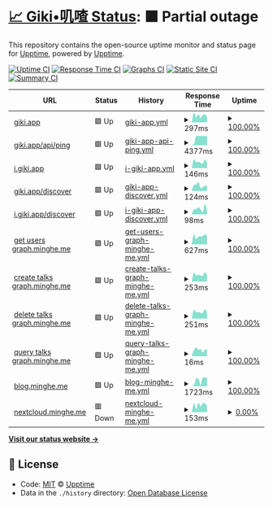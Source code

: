 # [📈 Giki•叽喳 Status](https://giki.app): <!--live status--> **🟧 Partial outage**

This repository contains the open-source uptime monitor and status page for [Upptime](https://upptime.js.org), powered by [Upptime](https://github.com/upptime/upptime).

[![Uptime CI](https://github.com/koj-co/upptime/workflows/Uptime%20CI/badge.svg)](https://github.com/koj-co/upptime/actions?query=workflow%3A%22Uptime+CI%22)
[![Response Time CI](https://github.com/koj-co/upptime/workflows/Response%20Time%20CI/badge.svg)](https://github.com/koj-co/upptime/actions?query=workflow%3A%22Response+Time+CI%22)
[![Graphs CI](https://github.com/koj-co/upptime/workflows/Graphs%20CI/badge.svg)](https://github.com/koj-co/upptime/actions?query=workflow%3A%22Graphs+CI%22)
[![Static Site CI](https://github.com/koj-co/upptime/workflows/Static%20Site%20CI/badge.svg)](https://github.com/koj-co/upptime/actions?query=workflow%3A%22Static+Site+CI%22)
[![Summary CI](https://github.com/koj-co/upptime/workflows/Summary%20CI/badge.svg)](https://github.com/koj-co/upptime/actions?query=workflow%3A%22Summary+CI%22)

<!--start: status pages-->
<!-- This summary is generated by Upptime (https://github.com/upptime/upptime) -->
<!-- Do not edit this manually, your changes will be overwritten -->
<!-- prettier-ignore -->
| URL | Status | History | Response Time | Uptime |
| --- | ------ | ------- | ------------- | ------ |
| <img alt="" src="https://icons.duckduckgo.com/ip3/giki.app.ico" height="13"> [giki.app](https://giki.app) | 🟩 Up | [giki-app.yml](https://github.com/dailymemo/status/commits/HEAD/history/giki-app.yml) | <details><summary><img alt="Response time graph" src="./graphs/giki-app/response-time-week.png" height="20"> 297ms</summary><br><a href="https://gikiapp.github.io/status/history/giki-app"><img alt="Response time 471" src="https://img.shields.io/endpoint?url=https%3A%2F%2Fraw.githubusercontent.com%2Fdailymemo%2Fstatus%2FHEAD%2Fapi%2Fgiki-app%2Fresponse-time.json"></a><br><a href="https://gikiapp.github.io/status/history/giki-app"><img alt="24-hour response time 260" src="https://img.shields.io/endpoint?url=https%3A%2F%2Fraw.githubusercontent.com%2Fdailymemo%2Fstatus%2FHEAD%2Fapi%2Fgiki-app%2Fresponse-time-day.json"></a><br><a href="https://gikiapp.github.io/status/history/giki-app"><img alt="7-day response time 297" src="https://img.shields.io/endpoint?url=https%3A%2F%2Fraw.githubusercontent.com%2Fdailymemo%2Fstatus%2FHEAD%2Fapi%2Fgiki-app%2Fresponse-time-week.json"></a><br><a href="https://gikiapp.github.io/status/history/giki-app"><img alt="30-day response time 340" src="https://img.shields.io/endpoint?url=https%3A%2F%2Fraw.githubusercontent.com%2Fdailymemo%2Fstatus%2FHEAD%2Fapi%2Fgiki-app%2Fresponse-time-month.json"></a><br><a href="https://gikiapp.github.io/status/history/giki-app"><img alt="1-year response time 392" src="https://img.shields.io/endpoint?url=https%3A%2F%2Fraw.githubusercontent.com%2Fdailymemo%2Fstatus%2FHEAD%2Fapi%2Fgiki-app%2Fresponse-time-year.json"></a></details> | <details><summary><a href="https://gikiapp.github.io/status/history/giki-app">100.00%</a></summary><a href="https://gikiapp.github.io/status/history/giki-app"><img alt="All-time uptime 89.73%" src="https://img.shields.io/endpoint?url=https%3A%2F%2Fraw.githubusercontent.com%2Fdailymemo%2Fstatus%2FHEAD%2Fapi%2Fgiki-app%2Fuptime.json"></a><br><a href="https://gikiapp.github.io/status/history/giki-app"><img alt="24-hour uptime 100.00%" src="https://img.shields.io/endpoint?url=https%3A%2F%2Fraw.githubusercontent.com%2Fdailymemo%2Fstatus%2FHEAD%2Fapi%2Fgiki-app%2Fuptime-day.json"></a><br><a href="https://gikiapp.github.io/status/history/giki-app"><img alt="7-day uptime 100.00%" src="https://img.shields.io/endpoint?url=https%3A%2F%2Fraw.githubusercontent.com%2Fdailymemo%2Fstatus%2FHEAD%2Fapi%2Fgiki-app%2Fuptime-week.json"></a><br><a href="https://gikiapp.github.io/status/history/giki-app"><img alt="30-day uptime 100.00%" src="https://img.shields.io/endpoint?url=https%3A%2F%2Fraw.githubusercontent.com%2Fdailymemo%2Fstatus%2FHEAD%2Fapi%2Fgiki-app%2Fuptime-month.json"></a><br><a href="https://gikiapp.github.io/status/history/giki-app"><img alt="1-year uptime 100.00%" src="https://img.shields.io/endpoint?url=https%3A%2F%2Fraw.githubusercontent.com%2Fdailymemo%2Fstatus%2FHEAD%2Fapi%2Fgiki-app%2Fuptime-year.json"></a></details>
| <img alt="" src="https://icons.duckduckgo.com/ip3/giki.app.ico" height="13"> [giki.app/api/ping](https://giki.app/api/ping) | 🟩 Up | [giki-app-api-ping.yml](https://github.com/dailymemo/status/commits/HEAD/history/giki-app-api-ping.yml) | <details><summary><img alt="Response time graph" src="./graphs/giki-app-api-ping/response-time-week.png" height="20"> 4377ms</summary><br><a href="https://gikiapp.github.io/status/history/giki-app-api-ping"><img alt="Response time 3574" src="https://img.shields.io/endpoint?url=https%3A%2F%2Fraw.githubusercontent.com%2Fdailymemo%2Fstatus%2FHEAD%2Fapi%2Fgiki-app-api-ping%2Fresponse-time.json"></a><br><a href="https://gikiapp.github.io/status/history/giki-app-api-ping"><img alt="24-hour response time 3974" src="https://img.shields.io/endpoint?url=https%3A%2F%2Fraw.githubusercontent.com%2Fdailymemo%2Fstatus%2FHEAD%2Fapi%2Fgiki-app-api-ping%2Fresponse-time-day.json"></a><br><a href="https://gikiapp.github.io/status/history/giki-app-api-ping"><img alt="7-day response time 4377" src="https://img.shields.io/endpoint?url=https%3A%2F%2Fraw.githubusercontent.com%2Fdailymemo%2Fstatus%2FHEAD%2Fapi%2Fgiki-app-api-ping%2Fresponse-time-week.json"></a><br><a href="https://gikiapp.github.io/status/history/giki-app-api-ping"><img alt="30-day response time 3211" src="https://img.shields.io/endpoint?url=https%3A%2F%2Fraw.githubusercontent.com%2Fdailymemo%2Fstatus%2FHEAD%2Fapi%2Fgiki-app-api-ping%2Fresponse-time-month.json"></a><br><a href="https://gikiapp.github.io/status/history/giki-app-api-ping"><img alt="1-year response time 3724" src="https://img.shields.io/endpoint?url=https%3A%2F%2Fraw.githubusercontent.com%2Fdailymemo%2Fstatus%2FHEAD%2Fapi%2Fgiki-app-api-ping%2Fresponse-time-year.json"></a></details> | <details><summary><a href="https://gikiapp.github.io/status/history/giki-app-api-ping">100.00%</a></summary><a href="https://gikiapp.github.io/status/history/giki-app-api-ping"><img alt="All-time uptime 96.43%" src="https://img.shields.io/endpoint?url=https%3A%2F%2Fraw.githubusercontent.com%2Fdailymemo%2Fstatus%2FHEAD%2Fapi%2Fgiki-app-api-ping%2Fuptime.json"></a><br><a href="https://gikiapp.github.io/status/history/giki-app-api-ping"><img alt="24-hour uptime 100.00%" src="https://img.shields.io/endpoint?url=https%3A%2F%2Fraw.githubusercontent.com%2Fdailymemo%2Fstatus%2FHEAD%2Fapi%2Fgiki-app-api-ping%2Fuptime-day.json"></a><br><a href="https://gikiapp.github.io/status/history/giki-app-api-ping"><img alt="7-day uptime 100.00%" src="https://img.shields.io/endpoint?url=https%3A%2F%2Fraw.githubusercontent.com%2Fdailymemo%2Fstatus%2FHEAD%2Fapi%2Fgiki-app-api-ping%2Fuptime-week.json"></a><br><a href="https://gikiapp.github.io/status/history/giki-app-api-ping"><img alt="30-day uptime 100.00%" src="https://img.shields.io/endpoint?url=https%3A%2F%2Fraw.githubusercontent.com%2Fdailymemo%2Fstatus%2FHEAD%2Fapi%2Fgiki-app-api-ping%2Fuptime-month.json"></a><br><a href="https://gikiapp.github.io/status/history/giki-app-api-ping"><img alt="1-year uptime 100.00%" src="https://img.shields.io/endpoint?url=https%3A%2F%2Fraw.githubusercontent.com%2Fdailymemo%2Fstatus%2FHEAD%2Fapi%2Fgiki-app-api-ping%2Fuptime-year.json"></a></details>
| <img alt="" src="https://icons.duckduckgo.com/ip3/i.giki.app.ico" height="13"> [i.giki.app](https://i.giki.app) | 🟩 Up | [i-giki-app.yml](https://github.com/dailymemo/status/commits/HEAD/history/i-giki-app.yml) | <details><summary><img alt="Response time graph" src="./graphs/i-giki-app/response-time-week.png" height="20"> 146ms</summary><br><a href="https://gikiapp.github.io/status/history/i-giki-app"><img alt="Response time 232" src="https://img.shields.io/endpoint?url=https%3A%2F%2Fraw.githubusercontent.com%2Fdailymemo%2Fstatus%2FHEAD%2Fapi%2Fi-giki-app%2Fresponse-time.json"></a><br><a href="https://gikiapp.github.io/status/history/i-giki-app"><img alt="24-hour response time 160" src="https://img.shields.io/endpoint?url=https%3A%2F%2Fraw.githubusercontent.com%2Fdailymemo%2Fstatus%2FHEAD%2Fapi%2Fi-giki-app%2Fresponse-time-day.json"></a><br><a href="https://gikiapp.github.io/status/history/i-giki-app"><img alt="7-day response time 146" src="https://img.shields.io/endpoint?url=https%3A%2F%2Fraw.githubusercontent.com%2Fdailymemo%2Fstatus%2FHEAD%2Fapi%2Fi-giki-app%2Fresponse-time-week.json"></a><br><a href="https://gikiapp.github.io/status/history/i-giki-app"><img alt="30-day response time 184" src="https://img.shields.io/endpoint?url=https%3A%2F%2Fraw.githubusercontent.com%2Fdailymemo%2Fstatus%2FHEAD%2Fapi%2Fi-giki-app%2Fresponse-time-month.json"></a><br><a href="https://gikiapp.github.io/status/history/i-giki-app"><img alt="1-year response time 186" src="https://img.shields.io/endpoint?url=https%3A%2F%2Fraw.githubusercontent.com%2Fdailymemo%2Fstatus%2FHEAD%2Fapi%2Fi-giki-app%2Fresponse-time-year.json"></a></details> | <details><summary><a href="https://gikiapp.github.io/status/history/i-giki-app">100.00%</a></summary><a href="https://gikiapp.github.io/status/history/i-giki-app"><img alt="All-time uptime 85.20%" src="https://img.shields.io/endpoint?url=https%3A%2F%2Fraw.githubusercontent.com%2Fdailymemo%2Fstatus%2FHEAD%2Fapi%2Fi-giki-app%2Fuptime.json"></a><br><a href="https://gikiapp.github.io/status/history/i-giki-app"><img alt="24-hour uptime 100.00%" src="https://img.shields.io/endpoint?url=https%3A%2F%2Fraw.githubusercontent.com%2Fdailymemo%2Fstatus%2FHEAD%2Fapi%2Fi-giki-app%2Fuptime-day.json"></a><br><a href="https://gikiapp.github.io/status/history/i-giki-app"><img alt="7-day uptime 100.00%" src="https://img.shields.io/endpoint?url=https%3A%2F%2Fraw.githubusercontent.com%2Fdailymemo%2Fstatus%2FHEAD%2Fapi%2Fi-giki-app%2Fuptime-week.json"></a><br><a href="https://gikiapp.github.io/status/history/i-giki-app"><img alt="30-day uptime 100.00%" src="https://img.shields.io/endpoint?url=https%3A%2F%2Fraw.githubusercontent.com%2Fdailymemo%2Fstatus%2FHEAD%2Fapi%2Fi-giki-app%2Fuptime-month.json"></a><br><a href="https://gikiapp.github.io/status/history/i-giki-app"><img alt="1-year uptime 99.99%" src="https://img.shields.io/endpoint?url=https%3A%2F%2Fraw.githubusercontent.com%2Fdailymemo%2Fstatus%2FHEAD%2Fapi%2Fi-giki-app%2Fuptime-year.json"></a></details>
| <img alt="" src="https://icons.duckduckgo.com/ip3/giki.app.ico" height="13"> [giki.app/discover](https://giki.app/discover) | 🟩 Up | [giki-app-discover.yml](https://github.com/dailymemo/status/commits/HEAD/history/giki-app-discover.yml) | <details><summary><img alt="Response time graph" src="./graphs/giki-app-discover/response-time-week.png" height="20"> 124ms</summary><br><a href="https://gikiapp.github.io/status/history/giki-app-discover"><img alt="Response time 162" src="https://img.shields.io/endpoint?url=https%3A%2F%2Fraw.githubusercontent.com%2Fdailymemo%2Fstatus%2FHEAD%2Fapi%2Fgiki-app-discover%2Fresponse-time.json"></a><br><a href="https://gikiapp.github.io/status/history/giki-app-discover"><img alt="24-hour response time 84" src="https://img.shields.io/endpoint?url=https%3A%2F%2Fraw.githubusercontent.com%2Fdailymemo%2Fstatus%2FHEAD%2Fapi%2Fgiki-app-discover%2Fresponse-time-day.json"></a><br><a href="https://gikiapp.github.io/status/history/giki-app-discover"><img alt="7-day response time 124" src="https://img.shields.io/endpoint?url=https%3A%2F%2Fraw.githubusercontent.com%2Fdailymemo%2Fstatus%2FHEAD%2Fapi%2Fgiki-app-discover%2Fresponse-time-week.json"></a><br><a href="https://gikiapp.github.io/status/history/giki-app-discover"><img alt="30-day response time 110" src="https://img.shields.io/endpoint?url=https%3A%2F%2Fraw.githubusercontent.com%2Fdailymemo%2Fstatus%2FHEAD%2Fapi%2Fgiki-app-discover%2Fresponse-time-month.json"></a><br><a href="https://gikiapp.github.io/status/history/giki-app-discover"><img alt="1-year response time 124" src="https://img.shields.io/endpoint?url=https%3A%2F%2Fraw.githubusercontent.com%2Fdailymemo%2Fstatus%2FHEAD%2Fapi%2Fgiki-app-discover%2Fresponse-time-year.json"></a></details> | <details><summary><a href="https://gikiapp.github.io/status/history/giki-app-discover">100.00%</a></summary><a href="https://gikiapp.github.io/status/history/giki-app-discover"><img alt="All-time uptime 84.99%" src="https://img.shields.io/endpoint?url=https%3A%2F%2Fraw.githubusercontent.com%2Fdailymemo%2Fstatus%2FHEAD%2Fapi%2Fgiki-app-discover%2Fuptime.json"></a><br><a href="https://gikiapp.github.io/status/history/giki-app-discover"><img alt="24-hour uptime 100.00%" src="https://img.shields.io/endpoint?url=https%3A%2F%2Fraw.githubusercontent.com%2Fdailymemo%2Fstatus%2FHEAD%2Fapi%2Fgiki-app-discover%2Fuptime-day.json"></a><br><a href="https://gikiapp.github.io/status/history/giki-app-discover"><img alt="7-day uptime 100.00%" src="https://img.shields.io/endpoint?url=https%3A%2F%2Fraw.githubusercontent.com%2Fdailymemo%2Fstatus%2FHEAD%2Fapi%2Fgiki-app-discover%2Fuptime-week.json"></a><br><a href="https://gikiapp.github.io/status/history/giki-app-discover"><img alt="30-day uptime 100.00%" src="https://img.shields.io/endpoint?url=https%3A%2F%2Fraw.githubusercontent.com%2Fdailymemo%2Fstatus%2FHEAD%2Fapi%2Fgiki-app-discover%2Fuptime-month.json"></a><br><a href="https://gikiapp.github.io/status/history/giki-app-discover"><img alt="1-year uptime 100.00%" src="https://img.shields.io/endpoint?url=https%3A%2F%2Fraw.githubusercontent.com%2Fdailymemo%2Fstatus%2FHEAD%2Fapi%2Fgiki-app-discover%2Fuptime-year.json"></a></details>
| <img alt="" src="https://icons.duckduckgo.com/ip3/i.giki.app.ico" height="13"> [i.giki.app/discover](https://i.giki.app/discover) | 🟩 Up | [i-giki-app-discover.yml](https://github.com/dailymemo/status/commits/HEAD/history/i-giki-app-discover.yml) | <details><summary><img alt="Response time graph" src="./graphs/i-giki-app-discover/response-time-week.png" height="20"> 98ms</summary><br><a href="https://gikiapp.github.io/status/history/i-giki-app-discover"><img alt="Response time 146" src="https://img.shields.io/endpoint?url=https%3A%2F%2Fraw.githubusercontent.com%2Fdailymemo%2Fstatus%2FHEAD%2Fapi%2Fi-giki-app-discover%2Fresponse-time.json"></a><br><a href="https://gikiapp.github.io/status/history/i-giki-app-discover"><img alt="24-hour response time 60" src="https://img.shields.io/endpoint?url=https%3A%2F%2Fraw.githubusercontent.com%2Fdailymemo%2Fstatus%2FHEAD%2Fapi%2Fi-giki-app-discover%2Fresponse-time-day.json"></a><br><a href="https://gikiapp.github.io/status/history/i-giki-app-discover"><img alt="7-day response time 98" src="https://img.shields.io/endpoint?url=https%3A%2F%2Fraw.githubusercontent.com%2Fdailymemo%2Fstatus%2FHEAD%2Fapi%2Fi-giki-app-discover%2Fresponse-time-week.json"></a><br><a href="https://gikiapp.github.io/status/history/i-giki-app-discover"><img alt="30-day response time 86" src="https://img.shields.io/endpoint?url=https%3A%2F%2Fraw.githubusercontent.com%2Fdailymemo%2Fstatus%2FHEAD%2Fapi%2Fi-giki-app-discover%2Fresponse-time-month.json"></a><br><a href="https://gikiapp.github.io/status/history/i-giki-app-discover"><img alt="1-year response time 96" src="https://img.shields.io/endpoint?url=https%3A%2F%2Fraw.githubusercontent.com%2Fdailymemo%2Fstatus%2FHEAD%2Fapi%2Fi-giki-app-discover%2Fresponse-time-year.json"></a></details> | <details><summary><a href="https://gikiapp.github.io/status/history/i-giki-app-discover">100.00%</a></summary><a href="https://gikiapp.github.io/status/history/i-giki-app-discover"><img alt="All-time uptime 85.01%" src="https://img.shields.io/endpoint?url=https%3A%2F%2Fraw.githubusercontent.com%2Fdailymemo%2Fstatus%2FHEAD%2Fapi%2Fi-giki-app-discover%2Fuptime.json"></a><br><a href="https://gikiapp.github.io/status/history/i-giki-app-discover"><img alt="24-hour uptime 100.00%" src="https://img.shields.io/endpoint?url=https%3A%2F%2Fraw.githubusercontent.com%2Fdailymemo%2Fstatus%2FHEAD%2Fapi%2Fi-giki-app-discover%2Fuptime-day.json"></a><br><a href="https://gikiapp.github.io/status/history/i-giki-app-discover"><img alt="7-day uptime 100.00%" src="https://img.shields.io/endpoint?url=https%3A%2F%2Fraw.githubusercontent.com%2Fdailymemo%2Fstatus%2FHEAD%2Fapi%2Fi-giki-app-discover%2Fuptime-week.json"></a><br><a href="https://gikiapp.github.io/status/history/i-giki-app-discover"><img alt="30-day uptime 100.00%" src="https://img.shields.io/endpoint?url=https%3A%2F%2Fraw.githubusercontent.com%2Fdailymemo%2Fstatus%2FHEAD%2Fapi%2Fi-giki-app-discover%2Fuptime-month.json"></a><br><a href="https://gikiapp.github.io/status/history/i-giki-app-discover"><img alt="1-year uptime 100.00%" src="https://img.shields.io/endpoint?url=https%3A%2F%2Fraw.githubusercontent.com%2Fdailymemo%2Fstatus%2FHEAD%2Fapi%2Fi-giki-app-discover%2Fuptime-year.json"></a></details>
| <img alt="" src="https://icons.duckduckgo.com/ip3/graph.minghe.me.ico" height="13"> [get users graph.minghe.me](https://graph.minghe.me) | 🟩 Up | [get-users-graph-minghe-me.yml](https://github.com/dailymemo/status/commits/HEAD/history/get-users-graph-minghe-me.yml) | <details><summary><img alt="Response time graph" src="./graphs/get-users-graph-minghe-me/response-time-week.png" height="20"> 627ms</summary><br><a href="https://gikiapp.github.io/status/history/get-users-graph-minghe-me"><img alt="Response time 578" src="https://img.shields.io/endpoint?url=https%3A%2F%2Fraw.githubusercontent.com%2Fdailymemo%2Fstatus%2FHEAD%2Fapi%2Fget-users-graph-minghe-me%2Fresponse-time.json"></a><br><a href="https://gikiapp.github.io/status/history/get-users-graph-minghe-me"><img alt="24-hour response time 713" src="https://img.shields.io/endpoint?url=https%3A%2F%2Fraw.githubusercontent.com%2Fdailymemo%2Fstatus%2FHEAD%2Fapi%2Fget-users-graph-minghe-me%2Fresponse-time-day.json"></a><br><a href="https://gikiapp.github.io/status/history/get-users-graph-minghe-me"><img alt="7-day response time 627" src="https://img.shields.io/endpoint?url=https%3A%2F%2Fraw.githubusercontent.com%2Fdailymemo%2Fstatus%2FHEAD%2Fapi%2Fget-users-graph-minghe-me%2Fresponse-time-week.json"></a><br><a href="https://gikiapp.github.io/status/history/get-users-graph-minghe-me"><img alt="30-day response time 638" src="https://img.shields.io/endpoint?url=https%3A%2F%2Fraw.githubusercontent.com%2Fdailymemo%2Fstatus%2FHEAD%2Fapi%2Fget-users-graph-minghe-me%2Fresponse-time-month.json"></a><br><a href="https://gikiapp.github.io/status/history/get-users-graph-minghe-me"><img alt="1-year response time 578" src="https://img.shields.io/endpoint?url=https%3A%2F%2Fraw.githubusercontent.com%2Fdailymemo%2Fstatus%2FHEAD%2Fapi%2Fget-users-graph-minghe-me%2Fresponse-time-year.json"></a></details> | <details><summary><a href="https://gikiapp.github.io/status/history/get-users-graph-minghe-me">100.00%</a></summary><a href="https://gikiapp.github.io/status/history/get-users-graph-minghe-me"><img alt="All-time uptime 100.00%" src="https://img.shields.io/endpoint?url=https%3A%2F%2Fraw.githubusercontent.com%2Fdailymemo%2Fstatus%2FHEAD%2Fapi%2Fget-users-graph-minghe-me%2Fuptime.json"></a><br><a href="https://gikiapp.github.io/status/history/get-users-graph-minghe-me"><img alt="24-hour uptime 100.00%" src="https://img.shields.io/endpoint?url=https%3A%2F%2Fraw.githubusercontent.com%2Fdailymemo%2Fstatus%2FHEAD%2Fapi%2Fget-users-graph-minghe-me%2Fuptime-day.json"></a><br><a href="https://gikiapp.github.io/status/history/get-users-graph-minghe-me"><img alt="7-day uptime 100.00%" src="https://img.shields.io/endpoint?url=https%3A%2F%2Fraw.githubusercontent.com%2Fdailymemo%2Fstatus%2FHEAD%2Fapi%2Fget-users-graph-minghe-me%2Fuptime-week.json"></a><br><a href="https://gikiapp.github.io/status/history/get-users-graph-minghe-me"><img alt="30-day uptime 100.00%" src="https://img.shields.io/endpoint?url=https%3A%2F%2Fraw.githubusercontent.com%2Fdailymemo%2Fstatus%2FHEAD%2Fapi%2Fget-users-graph-minghe-me%2Fuptime-month.json"></a><br><a href="https://gikiapp.github.io/status/history/get-users-graph-minghe-me"><img alt="1-year uptime 100.00%" src="https://img.shields.io/endpoint?url=https%3A%2F%2Fraw.githubusercontent.com%2Fdailymemo%2Fstatus%2FHEAD%2Fapi%2Fget-users-graph-minghe-me%2Fuptime-year.json"></a></details>
| <img alt="" src="https://icons.duckduckgo.com/ip3/graph.minghe.me.ico" height="13"> [create talks graph.minghe.me](https://graph.minghe.me) | 🟩 Up | [create-talks-graph-minghe-me.yml](https://github.com/dailymemo/status/commits/HEAD/history/create-talks-graph-minghe-me.yml) | <details><summary><img alt="Response time graph" src="./graphs/create-talks-graph-minghe-me/response-time-week.png" height="20"> 253ms</summary><br><a href="https://gikiapp.github.io/status/history/create-talks-graph-minghe-me"><img alt="Response time 418" src="https://img.shields.io/endpoint?url=https%3A%2F%2Fraw.githubusercontent.com%2Fdailymemo%2Fstatus%2FHEAD%2Fapi%2Fcreate-talks-graph-minghe-me%2Fresponse-time.json"></a><br><a href="https://gikiapp.github.io/status/history/create-talks-graph-minghe-me"><img alt="24-hour response time 243" src="https://img.shields.io/endpoint?url=https%3A%2F%2Fraw.githubusercontent.com%2Fdailymemo%2Fstatus%2FHEAD%2Fapi%2Fcreate-talks-graph-minghe-me%2Fresponse-time-day.json"></a><br><a href="https://gikiapp.github.io/status/history/create-talks-graph-minghe-me"><img alt="7-day response time 253" src="https://img.shields.io/endpoint?url=https%3A%2F%2Fraw.githubusercontent.com%2Fdailymemo%2Fstatus%2FHEAD%2Fapi%2Fcreate-talks-graph-minghe-me%2Fresponse-time-week.json"></a><br><a href="https://gikiapp.github.io/status/history/create-talks-graph-minghe-me"><img alt="30-day response time 283" src="https://img.shields.io/endpoint?url=https%3A%2F%2Fraw.githubusercontent.com%2Fdailymemo%2Fstatus%2FHEAD%2Fapi%2Fcreate-talks-graph-minghe-me%2Fresponse-time-month.json"></a><br><a href="https://gikiapp.github.io/status/history/create-talks-graph-minghe-me"><img alt="1-year response time 418" src="https://img.shields.io/endpoint?url=https%3A%2F%2Fraw.githubusercontent.com%2Fdailymemo%2Fstatus%2FHEAD%2Fapi%2Fcreate-talks-graph-minghe-me%2Fresponse-time-year.json"></a></details> | <details><summary><a href="https://gikiapp.github.io/status/history/create-talks-graph-minghe-me">100.00%</a></summary><a href="https://gikiapp.github.io/status/history/create-talks-graph-minghe-me"><img alt="All-time uptime 100.00%" src="https://img.shields.io/endpoint?url=https%3A%2F%2Fraw.githubusercontent.com%2Fdailymemo%2Fstatus%2FHEAD%2Fapi%2Fcreate-talks-graph-minghe-me%2Fuptime.json"></a><br><a href="https://gikiapp.github.io/status/history/create-talks-graph-minghe-me"><img alt="24-hour uptime 100.00%" src="https://img.shields.io/endpoint?url=https%3A%2F%2Fraw.githubusercontent.com%2Fdailymemo%2Fstatus%2FHEAD%2Fapi%2Fcreate-talks-graph-minghe-me%2Fuptime-day.json"></a><br><a href="https://gikiapp.github.io/status/history/create-talks-graph-minghe-me"><img alt="7-day uptime 100.00%" src="https://img.shields.io/endpoint?url=https%3A%2F%2Fraw.githubusercontent.com%2Fdailymemo%2Fstatus%2FHEAD%2Fapi%2Fcreate-talks-graph-minghe-me%2Fuptime-week.json"></a><br><a href="https://gikiapp.github.io/status/history/create-talks-graph-minghe-me"><img alt="30-day uptime 100.00%" src="https://img.shields.io/endpoint?url=https%3A%2F%2Fraw.githubusercontent.com%2Fdailymemo%2Fstatus%2FHEAD%2Fapi%2Fcreate-talks-graph-minghe-me%2Fuptime-month.json"></a><br><a href="https://gikiapp.github.io/status/history/create-talks-graph-minghe-me"><img alt="1-year uptime 100.00%" src="https://img.shields.io/endpoint?url=https%3A%2F%2Fraw.githubusercontent.com%2Fdailymemo%2Fstatus%2FHEAD%2Fapi%2Fcreate-talks-graph-minghe-me%2Fuptime-year.json"></a></details>
| <img alt="" src="https://icons.duckduckgo.com/ip3/graph.minghe.me.ico" height="13"> [delete talks graph.minghe.me](https://graph.minghe.me) | 🟩 Up | [delete-talks-graph-minghe-me.yml](https://github.com/dailymemo/status/commits/HEAD/history/delete-talks-graph-minghe-me.yml) | <details><summary><img alt="Response time graph" src="./graphs/delete-talks-graph-minghe-me/response-time-week.png" height="20"> 251ms</summary><br><a href="https://gikiapp.github.io/status/history/delete-talks-graph-minghe-me"><img alt="Response time 408" src="https://img.shields.io/endpoint?url=https%3A%2F%2Fraw.githubusercontent.com%2Fdailymemo%2Fstatus%2FHEAD%2Fapi%2Fdelete-talks-graph-minghe-me%2Fresponse-time.json"></a><br><a href="https://gikiapp.github.io/status/history/delete-talks-graph-minghe-me"><img alt="24-hour response time 240" src="https://img.shields.io/endpoint?url=https%3A%2F%2Fraw.githubusercontent.com%2Fdailymemo%2Fstatus%2FHEAD%2Fapi%2Fdelete-talks-graph-minghe-me%2Fresponse-time-day.json"></a><br><a href="https://gikiapp.github.io/status/history/delete-talks-graph-minghe-me"><img alt="7-day response time 251" src="https://img.shields.io/endpoint?url=https%3A%2F%2Fraw.githubusercontent.com%2Fdailymemo%2Fstatus%2FHEAD%2Fapi%2Fdelete-talks-graph-minghe-me%2Fresponse-time-week.json"></a><br><a href="https://gikiapp.github.io/status/history/delete-talks-graph-minghe-me"><img alt="30-day response time 275" src="https://img.shields.io/endpoint?url=https%3A%2F%2Fraw.githubusercontent.com%2Fdailymemo%2Fstatus%2FHEAD%2Fapi%2Fdelete-talks-graph-minghe-me%2Fresponse-time-month.json"></a><br><a href="https://gikiapp.github.io/status/history/delete-talks-graph-minghe-me"><img alt="1-year response time 408" src="https://img.shields.io/endpoint?url=https%3A%2F%2Fraw.githubusercontent.com%2Fdailymemo%2Fstatus%2FHEAD%2Fapi%2Fdelete-talks-graph-minghe-me%2Fresponse-time-year.json"></a></details> | <details><summary><a href="https://gikiapp.github.io/status/history/delete-talks-graph-minghe-me">100.00%</a></summary><a href="https://gikiapp.github.io/status/history/delete-talks-graph-minghe-me"><img alt="All-time uptime 100.00%" src="https://img.shields.io/endpoint?url=https%3A%2F%2Fraw.githubusercontent.com%2Fdailymemo%2Fstatus%2FHEAD%2Fapi%2Fdelete-talks-graph-minghe-me%2Fuptime.json"></a><br><a href="https://gikiapp.github.io/status/history/delete-talks-graph-minghe-me"><img alt="24-hour uptime 100.00%" src="https://img.shields.io/endpoint?url=https%3A%2F%2Fraw.githubusercontent.com%2Fdailymemo%2Fstatus%2FHEAD%2Fapi%2Fdelete-talks-graph-minghe-me%2Fuptime-day.json"></a><br><a href="https://gikiapp.github.io/status/history/delete-talks-graph-minghe-me"><img alt="7-day uptime 100.00%" src="https://img.shields.io/endpoint?url=https%3A%2F%2Fraw.githubusercontent.com%2Fdailymemo%2Fstatus%2FHEAD%2Fapi%2Fdelete-talks-graph-minghe-me%2Fuptime-week.json"></a><br><a href="https://gikiapp.github.io/status/history/delete-talks-graph-minghe-me"><img alt="30-day uptime 100.00%" src="https://img.shields.io/endpoint?url=https%3A%2F%2Fraw.githubusercontent.com%2Fdailymemo%2Fstatus%2FHEAD%2Fapi%2Fdelete-talks-graph-minghe-me%2Fuptime-month.json"></a><br><a href="https://gikiapp.github.io/status/history/delete-talks-graph-minghe-me"><img alt="1-year uptime 100.00%" src="https://img.shields.io/endpoint?url=https%3A%2F%2Fraw.githubusercontent.com%2Fdailymemo%2Fstatus%2FHEAD%2Fapi%2Fdelete-talks-graph-minghe-me%2Fuptime-year.json"></a></details>
| <img alt="" src="https://icons.duckduckgo.com/ip3/graph.minghe.me.ico" height="13"> [query talks graph.minghe.me](https://graph.minghe.me) | 🟩 Up | [query-talks-graph-minghe-me.yml](https://github.com/dailymemo/status/commits/HEAD/history/query-talks-graph-minghe-me.yml) | <details><summary><img alt="Response time graph" src="./graphs/query-talks-graph-minghe-me/response-time-week.png" height="20"> 16ms</summary><br><a href="https://gikiapp.github.io/status/history/query-talks-graph-minghe-me"><img alt="Response time 17" src="https://img.shields.io/endpoint?url=https%3A%2F%2Fraw.githubusercontent.com%2Fdailymemo%2Fstatus%2FHEAD%2Fapi%2Fquery-talks-graph-minghe-me%2Fresponse-time.json"></a><br><a href="https://gikiapp.github.io/status/history/query-talks-graph-minghe-me"><img alt="24-hour response time 19" src="https://img.shields.io/endpoint?url=https%3A%2F%2Fraw.githubusercontent.com%2Fdailymemo%2Fstatus%2FHEAD%2Fapi%2Fquery-talks-graph-minghe-me%2Fresponse-time-day.json"></a><br><a href="https://gikiapp.github.io/status/history/query-talks-graph-minghe-me"><img alt="7-day response time 16" src="https://img.shields.io/endpoint?url=https%3A%2F%2Fraw.githubusercontent.com%2Fdailymemo%2Fstatus%2FHEAD%2Fapi%2Fquery-talks-graph-minghe-me%2Fresponse-time-week.json"></a><br><a href="https://gikiapp.github.io/status/history/query-talks-graph-minghe-me"><img alt="30-day response time 17" src="https://img.shields.io/endpoint?url=https%3A%2F%2Fraw.githubusercontent.com%2Fdailymemo%2Fstatus%2FHEAD%2Fapi%2Fquery-talks-graph-minghe-me%2Fresponse-time-month.json"></a><br><a href="https://gikiapp.github.io/status/history/query-talks-graph-minghe-me"><img alt="1-year response time 17" src="https://img.shields.io/endpoint?url=https%3A%2F%2Fraw.githubusercontent.com%2Fdailymemo%2Fstatus%2FHEAD%2Fapi%2Fquery-talks-graph-minghe-me%2Fresponse-time-year.json"></a></details> | <details><summary><a href="https://gikiapp.github.io/status/history/query-talks-graph-minghe-me">100.00%</a></summary><a href="https://gikiapp.github.io/status/history/query-talks-graph-minghe-me"><img alt="All-time uptime 100.00%" src="https://img.shields.io/endpoint?url=https%3A%2F%2Fraw.githubusercontent.com%2Fdailymemo%2Fstatus%2FHEAD%2Fapi%2Fquery-talks-graph-minghe-me%2Fuptime.json"></a><br><a href="https://gikiapp.github.io/status/history/query-talks-graph-minghe-me"><img alt="24-hour uptime 100.00%" src="https://img.shields.io/endpoint?url=https%3A%2F%2Fraw.githubusercontent.com%2Fdailymemo%2Fstatus%2FHEAD%2Fapi%2Fquery-talks-graph-minghe-me%2Fuptime-day.json"></a><br><a href="https://gikiapp.github.io/status/history/query-talks-graph-minghe-me"><img alt="7-day uptime 100.00%" src="https://img.shields.io/endpoint?url=https%3A%2F%2Fraw.githubusercontent.com%2Fdailymemo%2Fstatus%2FHEAD%2Fapi%2Fquery-talks-graph-minghe-me%2Fuptime-week.json"></a><br><a href="https://gikiapp.github.io/status/history/query-talks-graph-minghe-me"><img alt="30-day uptime 100.00%" src="https://img.shields.io/endpoint?url=https%3A%2F%2Fraw.githubusercontent.com%2Fdailymemo%2Fstatus%2FHEAD%2Fapi%2Fquery-talks-graph-minghe-me%2Fuptime-month.json"></a><br><a href="https://gikiapp.github.io/status/history/query-talks-graph-minghe-me"><img alt="1-year uptime 100.00%" src="https://img.shields.io/endpoint?url=https%3A%2F%2Fraw.githubusercontent.com%2Fdailymemo%2Fstatus%2FHEAD%2Fapi%2Fquery-talks-graph-minghe-me%2Fuptime-year.json"></a></details>
| <img alt="" src="https://icons.duckduckgo.com/ip3/blog.minghe.me.ico" height="13"> [blog.minghe.me](https://blog.minghe.me) | 🟩 Up | [blog-minghe-me.yml](https://github.com/dailymemo/status/commits/HEAD/history/blog-minghe-me.yml) | <details><summary><img alt="Response time graph" src="./graphs/blog-minghe-me/response-time-week.png" height="20"> 1723ms</summary><br><a href="https://gikiapp.github.io/status/history/blog-minghe-me"><img alt="Response time 329" src="https://img.shields.io/endpoint?url=https%3A%2F%2Fraw.githubusercontent.com%2Fdailymemo%2Fstatus%2FHEAD%2Fapi%2Fblog-minghe-me%2Fresponse-time.json"></a><br><a href="https://gikiapp.github.io/status/history/blog-minghe-me"><img alt="24-hour response time 2013" src="https://img.shields.io/endpoint?url=https%3A%2F%2Fraw.githubusercontent.com%2Fdailymemo%2Fstatus%2FHEAD%2Fapi%2Fblog-minghe-me%2Fresponse-time-day.json"></a><br><a href="https://gikiapp.github.io/status/history/blog-minghe-me"><img alt="7-day response time 1723" src="https://img.shields.io/endpoint?url=https%3A%2F%2Fraw.githubusercontent.com%2Fdailymemo%2Fstatus%2FHEAD%2Fapi%2Fblog-minghe-me%2Fresponse-time-week.json"></a><br><a href="https://gikiapp.github.io/status/history/blog-minghe-me"><img alt="30-day response time 1359" src="https://img.shields.io/endpoint?url=https%3A%2F%2Fraw.githubusercontent.com%2Fdailymemo%2Fstatus%2FHEAD%2Fapi%2Fblog-minghe-me%2Fresponse-time-month.json"></a><br><a href="https://gikiapp.github.io/status/history/blog-minghe-me"><img alt="1-year response time 397" src="https://img.shields.io/endpoint?url=https%3A%2F%2Fraw.githubusercontent.com%2Fdailymemo%2Fstatus%2FHEAD%2Fapi%2Fblog-minghe-me%2Fresponse-time-year.json"></a></details> | <details><summary><a href="https://gikiapp.github.io/status/history/blog-minghe-me">100.00%</a></summary><a href="https://gikiapp.github.io/status/history/blog-minghe-me"><img alt="All-time uptime 98.53%" src="https://img.shields.io/endpoint?url=https%3A%2F%2Fraw.githubusercontent.com%2Fdailymemo%2Fstatus%2FHEAD%2Fapi%2Fblog-minghe-me%2Fuptime.json"></a><br><a href="https://gikiapp.github.io/status/history/blog-minghe-me"><img alt="24-hour uptime 100.00%" src="https://img.shields.io/endpoint?url=https%3A%2F%2Fraw.githubusercontent.com%2Fdailymemo%2Fstatus%2FHEAD%2Fapi%2Fblog-minghe-me%2Fuptime-day.json"></a><br><a href="https://gikiapp.github.io/status/history/blog-minghe-me"><img alt="7-day uptime 100.00%" src="https://img.shields.io/endpoint?url=https%3A%2F%2Fraw.githubusercontent.com%2Fdailymemo%2Fstatus%2FHEAD%2Fapi%2Fblog-minghe-me%2Fuptime-week.json"></a><br><a href="https://gikiapp.github.io/status/history/blog-minghe-me"><img alt="30-day uptime 100.00%" src="https://img.shields.io/endpoint?url=https%3A%2F%2Fraw.githubusercontent.com%2Fdailymemo%2Fstatus%2FHEAD%2Fapi%2Fblog-minghe-me%2Fuptime-month.json"></a><br><a href="https://gikiapp.github.io/status/history/blog-minghe-me"><img alt="1-year uptime 100.00%" src="https://img.shields.io/endpoint?url=https%3A%2F%2Fraw.githubusercontent.com%2Fdailymemo%2Fstatus%2FHEAD%2Fapi%2Fblog-minghe-me%2Fuptime-year.json"></a></details>
| <img alt="" src="https://icons.duckduckgo.com/ip3/nextcloud.minghe.me.ico" height="13"> [nextcloud.minghe.me](https://nextcloud.minghe.me) | 🟥 Down | [nextcloud-minghe-me.yml](https://github.com/dailymemo/status/commits/HEAD/history/nextcloud-minghe-me.yml) | <details><summary><img alt="Response time graph" src="./graphs/nextcloud-minghe-me/response-time-week.png" height="20"> 153ms</summary><br><a href="https://gikiapp.github.io/status/history/nextcloud-minghe-me"><img alt="Response time 739" src="https://img.shields.io/endpoint?url=https%3A%2F%2Fraw.githubusercontent.com%2Fdailymemo%2Fstatus%2FHEAD%2Fapi%2Fnextcloud-minghe-me%2Fresponse-time.json"></a><br><a href="https://gikiapp.github.io/status/history/nextcloud-minghe-me"><img alt="24-hour response time 67" src="https://img.shields.io/endpoint?url=https%3A%2F%2Fraw.githubusercontent.com%2Fdailymemo%2Fstatus%2FHEAD%2Fapi%2Fnextcloud-minghe-me%2Fresponse-time-day.json"></a><br><a href="https://gikiapp.github.io/status/history/nextcloud-minghe-me"><img alt="7-day response time 153" src="https://img.shields.io/endpoint?url=https%3A%2F%2Fraw.githubusercontent.com%2Fdailymemo%2Fstatus%2FHEAD%2Fapi%2Fnextcloud-minghe-me%2Fresponse-time-week.json"></a><br><a href="https://gikiapp.github.io/status/history/nextcloud-minghe-me"><img alt="30-day response time 151" src="https://img.shields.io/endpoint?url=https%3A%2F%2Fraw.githubusercontent.com%2Fdailymemo%2Fstatus%2FHEAD%2Fapi%2Fnextcloud-minghe-me%2Fresponse-time-month.json"></a><br><a href="https://gikiapp.github.io/status/history/nextcloud-minghe-me"><img alt="1-year response time 495" src="https://img.shields.io/endpoint?url=https%3A%2F%2Fraw.githubusercontent.com%2Fdailymemo%2Fstatus%2FHEAD%2Fapi%2Fnextcloud-minghe-me%2Fresponse-time-year.json"></a></details> | <details><summary><a href="https://gikiapp.github.io/status/history/nextcloud-minghe-me">0.00%</a></summary><a href="https://gikiapp.github.io/status/history/nextcloud-minghe-me"><img alt="All-time uptime 61.28%" src="https://img.shields.io/endpoint?url=https%3A%2F%2Fraw.githubusercontent.com%2Fdailymemo%2Fstatus%2FHEAD%2Fapi%2Fnextcloud-minghe-me%2Fuptime.json"></a><br><a href="https://gikiapp.github.io/status/history/nextcloud-minghe-me"><img alt="24-hour uptime 0.00%" src="https://img.shields.io/endpoint?url=https%3A%2F%2Fraw.githubusercontent.com%2Fdailymemo%2Fstatus%2FHEAD%2Fapi%2Fnextcloud-minghe-me%2Fuptime-day.json"></a><br><a href="https://gikiapp.github.io/status/history/nextcloud-minghe-me"><img alt="7-day uptime 0.00%" src="https://img.shields.io/endpoint?url=https%3A%2F%2Fraw.githubusercontent.com%2Fdailymemo%2Fstatus%2FHEAD%2Fapi%2Fnextcloud-minghe-me%2Fuptime-week.json"></a><br><a href="https://gikiapp.github.io/status/history/nextcloud-minghe-me"><img alt="30-day uptime 7.96%" src="https://img.shields.io/endpoint?url=https%3A%2F%2Fraw.githubusercontent.com%2Fdailymemo%2Fstatus%2FHEAD%2Fapi%2Fnextcloud-minghe-me%2Fuptime-month.json"></a><br><a href="https://gikiapp.github.io/status/history/nextcloud-minghe-me"><img alt="1-year uptime 37.04%" src="https://img.shields.io/endpoint?url=https%3A%2F%2Fraw.githubusercontent.com%2Fdailymemo%2Fstatus%2FHEAD%2Fapi%2Fnextcloud-minghe-me%2Fuptime-year.json"></a></details>

<!--end: status pages-->

[**Visit our status website →**](https://gikiapp.github.io/status)

## 📄 License

- Code: [MIT](./LICENSE) © [Upptime](https://upptime.js.org)
- Data in the `./history` directory: [Open Database License](https://opendatacommons.org/licenses/odbl/1-0/)
